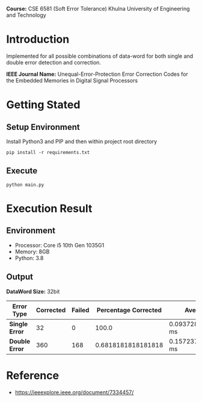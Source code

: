 **Course:** CSE 6581 (Soft Error Tolerance) Khulna University of Engineering and Technology

# Introduction

Implemented for all possible combinations of data-word for both single and double error detection and correction.

**IEEE Journal Name:** Unequal-Error-Protection Error Correction Codes for the Embedded Memories in Digital Signal Processors 

# Getting Stated

## Setup Environment

Install Python3 and PIP and then within project root directory
 
    pip install -r requirements.txt
    
## Execute

    python main.py

# Execution Result

## Environment

- Processor: Core i5 10th Gen 1035G1
- Memory: 8GB 
- Python: 3.8

## Output

**DataWord Size:** 32bit

| Error Type | Corrected | Failed | Percentage Corrected | Average Time |
| ---------- | --------- | ------ | -------------------- | ------------ |
| **Single Error** | 32 | 0 | 100.0 | 0.09372830390930176 ms |
| **Double Error** | 360 | 168 | 0.6818181818181818 | 0.15723795601815888 ms |

# Reference

- https://ieeexplore.ieee.org/document/7334457/
